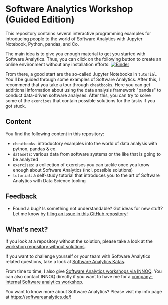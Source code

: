 # Software Analytics Workshop (Guided Edition)

This repository contains several interactive programming examples for introducing people to the world of Software Analytics with Jupyter Notebook, Python, pandas, and Co.

The main idea is to give you enough material to get you started with Software Analytics. Thus, you can click on the following button to create an online environment without any installation efforts: [![Binder](http://mybinder.org/badge.svg)](http://mybinder.org/repo/feststelltaste/software-analytics-workshop-guided)
 
From there, a good start are the so-called Jupyter Notebooks in `tutorial`. You'll be guided through some examples of Software Analytics. After this, I recommend that you take a tour through `cheatbooks`. Here you can get additional information about using the data analysis framework "pandas" to conduct data-driven software analyses. After this, you can try to solve some of the `exercises` that contain possible solutions for the tasks if you got stuck. 

## Content

You find the following content in this repository:

* `cheatbooks`: introductory examples into the world of data analysis with python, pandas & co.
* `datasets`: various data from software systems or the like that is going to be analyzed
* `exercises`: a collection of exercises you can tackle once you know enough about Software Analytics (incl. possible solutions)
* `tutorial`: a self-study tutorial that introduces you to the art of Software Analytics with Data Science tooling

## Feedback

* Found a bug? Is something not understandable? Got ideas for new stuff? Let me know by [filing an issue in this GitHub repository](https://github.com/feststelltaste/software-analytics-workshop-guided/issues)! 

## What's next?

If you look at a repository without the solution, please take a look at the [workshop repository without solutions](https://github.com/feststelltaste/software-analytics-workshop ).

If you want to challenge yourself or your team with Software Analytics related questions, take a look at [Software Analytics Katas](https://github.com/feststelltaste/software-analytics-katas).

From time to time, I also give  [Software Analytics workshops via INNOQ](https://www.innoq.com/en/trainings/software-analytics/). You can also contact INNOQ directly if you want to have me for a [company-internal Software analytics workshop](https://www.innoq.com/en/training_inquiries/new/?training_id=110).

You want to know more about Software Analytics? Please visit my info page at https://softwareanalytics.de/!
